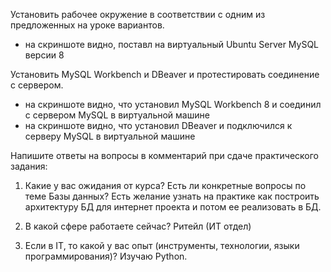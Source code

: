 Установить рабочее окружение в соответствии с одним из предложенных на уроке вариантов.

- на скриншоте видно, поставл на виртуальный Ubuntu Server MySQL версии 8

Установить MySQL Workbench и DBeaver и протестировать соединение с сервером.

- на скриншоте видно, что установил MySQL Workbench 8 и соединил с сервером MySQL в виртуальной машине
- на скриншоте видно, что установил DBeaver и подключился к серверу MySQL в виртуальной машине


Напишите ответы на вопросы в комментарий при сдаче практического задания:
1) Какие у вас ожидания от курса? Есть ли конкретные вопросы по теме Базы данных?
Есть желание узнать на практике как построить архитектуру БД для интернет проекта и потом ее реализовать в БД.

2) В какой сфере работаете сейчас?
Ритейл (ИТ отдел)

3) Если в IT, то какой у вас опыт (инструменты, технологии, языки программирования)?
Изучаю Python.
